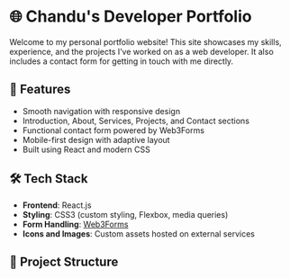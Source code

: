 # 🌐 Chandu's Developer Portfolio

Welcome to my personal portfolio website! This site showcases my skills, experience, and the projects I’ve worked on as a web developer. It also includes a contact form for getting in touch with me directly.

## 🚀 Features

- Smooth navigation with responsive design
- Introduction, About, Services, Projects, and Contact sections
- Functional contact form powered by Web3Forms
- Mobile-first design with adaptive layout
- Built using React and modern CSS

## 🛠️ Tech Stack

- **Frontend**: React.js
- **Styling**: CSS3 (custom styling, Flexbox, media queries)
- **Form Handling**: [Web3Forms](https://web3forms.com/)
- **Icons and Images**: Custom assets hosted on external services

## 📁 Project Structure

